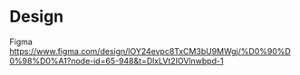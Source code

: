 # Design

Figma
https://www.figma.com/design/lOY24evpc8TxCM3bU9MWgj/%D0%90%D0%98%D0%A1?node-id=65-948&t=DlxLVt2IOVlnwbpd-1
